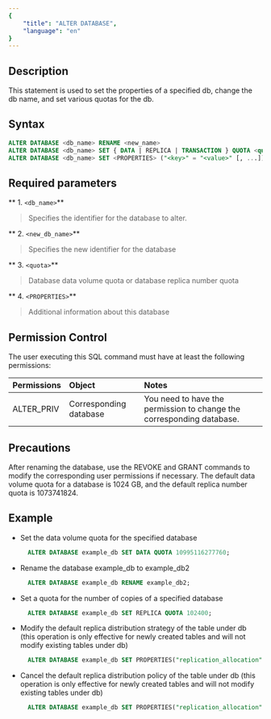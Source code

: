 ```yaml
---
{
    "title": "ALTER DATABASE",
    "language": "en"
}
---
```


<!--
Licensed to the Apache Software Foundation (ASF) under one
or more contributor license agreements.  See the NOTICE file
distributed with this work for additional information
regarding copyright ownership.  The ASF licenses this file
to you under the Apache License, Version 2.0 (the
"License"); you may not use this file except in compliance
with the License.  You may obtain a copy of the License at

  http://www.apache.org/licenses/LICENSE-2.0

Unless required by applicable law or agreed to in writing,
software distributed under the License is distributed on an
"AS IS" BASIS, WITHOUT WARRANTIES OR CONDITIONS OF ANY
KIND, either express or implied.  See the License for the
specific language governing permissions and limitations
under the License.
-->


## Description

This statement is used to set the properties of a specified db, change the db name, and set various quotas for the db.

## Syntax

```sql
ALTER DATABASE <db_name> RENAME <new_name>
ALTER DATABASE <db_name> SET { DATA | REPLICA | TRANSACTION } QUOTA <quota>
ALTER DATABASE <db_name> SET <PROPERTIES> ("<key>" = "<value>" [, ...])
```

## Required parameters

** 1. `<db_name>`**
>  Specifies the identifier for the database to alter.

** 2. `<new_db_name>`**
>  Specifies the new identifier for the database

** 3. `<quota>`**
>  Database data volume quota or database replica number quota

** 4. `<PROPERTIES>`**
>  Additional information about this database

## Permission Control

The user executing this SQL command must have at least the following permissions:

| Permissions         | Object   | Notes            |
|:-----------|:-----|:--------------|
| ALTER_PRIV | Corresponding database | You need to have the permission to change the corresponding database. |

## Precautions

After renaming the database, use the REVOKE and GRANT commands to modify the corresponding user permissions if necessary. The default data volume quota for a database is 1024 GB, and the default replica number quota is 1073741824.

## Example

- Set the data volume quota for the specified database

  ```sql
    ALTER DATABASE example_db SET DATA QUOTA 10995116277760;
  ```

- Rename the database example_db to example_db2

  ```sql
    ALTER DATABASE example_db RENAME example_db2;
  ```

- Set a quota for the number of copies of a specified database

  ```sql
    ALTER DATABASE example_db SET REPLICA QUOTA 102400;
  ```

- Modify the default replica distribution strategy of the table under db (this operation is only effective for newly created tables and will not modify existing tables under db)

  ```sql
    ALTER DATABASE example_db SET PROPERTIES("replication_allocation" = "tag.location.default:2");
  ```

- Cancel the default replica distribution policy of the table under db (this operation is only effective for newly created tables and will not modify existing tables under db)

  ```sql
    ALTER DATABASE example_db SET PROPERTIES("replication_allocation" = "");
  ```
